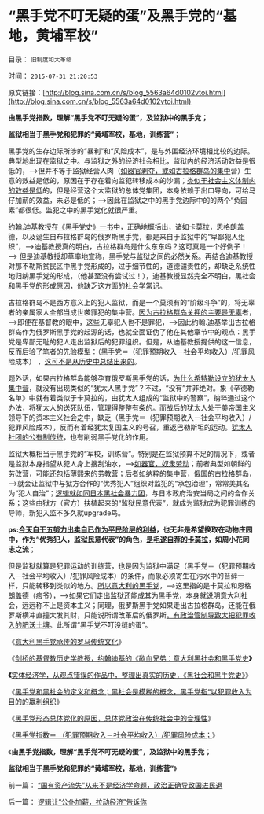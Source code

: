 # “黑手党不叮无疑的蛋”及黑手党的“基地，黄埔军校”

目录： `旧制度和大革命` 

时间： `2015-07-31 21:20:53` 

原文链接：[http://blog.sina.com.cn/s/blog_5563a64d0102vtoi.html](http://blog.sina.com.cn/s/blog_5563a64d0102vtoi.html)

**由黑手党指数，理解“黑手党不叮无疑的蛋”，及监狱中的黑手党；**

**监狱相当于黑手党和犯罪的“黄埔军校，基地，训练营”**；

黑手党的生存边际所涉的“暴利”和“风险成本”，是与外围经济环境相比较的边际。典型地出现在监狱之中。与监狱之外的经济社会相比，监狱内的经济活动效益是很低的，——>但并不等于监狱经营人肉（[如器官剥夺，或如古拉格群岛的集中](../../../2009/11/19/人权完整性和器官移植.md)营）生意的效益是低的，原因在于存在着向监犯转移成本的沙漏；[类似于社会主义体制内的效益是低](../../../2009/9/14/历史蒙太奇的反垄断和社会主义公有制.md)的，但是经营这个大监狱的总体党集团，本身依赖于出口导向，可给马仔加薪的效益，未必是低的；——>因此在监狱之中的黑手党边际中的的两个“负因素”都很低。监犯之中的黑手党化就很严重。

[约翰.迪基教授在《黑手党史》一书](../../../2015/7/24/约翰迪基的《歃血兄弟：意大利黑社会和黑手党史》.md)中，正确地概括出，诸如卡莫拉，恩格朗盖德，以及诞生自布拉格群岛的俄罗斯黑手党，都是来自于监狱中的“卑鄙犯人组织”，——>迪基教授真的明白，古拉格群岛是什么东东吗？这可真是一个好例子！——>
但是迪基教授却草率地宣称，黑手党与监狱之间的必然关系。再结合迪基教授对那不勒斯贫民区中黑手党形成的，过于细节性的，道德谴责性的，却缺乏系统性地归纳黑手党的形成，（他甚至没有尝试过！），迪基教授显然完全不明白，黑社会和黑手党的形成原因，[他缺乏这方面的社会学常识](../../../2015/7/25/实体社会学整理出真实的《黑社会和黑手党》历史和现实.md)。

古拉格群岛不是西方意义上的犯人监狱，而是一个莫须有的“阶级斗争”的，将无辜者的亲属家人全部当成世袭罪犯的集中营。[因为古拉格群岛关押的主要是无辜](../../../2014/4/2/古拉格群岛的经济学定义是“国家奴隶制”.md)者，——>即便在基督教的眼中，这些无辜犯人也不是罪犯，——>因此约翰.迪基举出古拉格群岛作为俄罗斯黑手党的起源的话，也就全面证伪了他在其他章节中的观点：黑手党是卑鄙无耻的犯人走出监狱后的犯罪组织。但是，从迪基教授提供的这一信息，反而后验了笔者的先验模型：（黑手党＝（犯罪预期收入－社会平均收入）/犯罪风险成本）
，[这可不是从历史中总结出来的](../../../2011/2/14/实体历史学方法论，和历史学派.md)。

题外话，如果古拉格群岛能够孕育俄罗斯黑手党的话，[为什么希特勒设立的犹太人集中营](../../../2011/9/4/纳粹集中营制度，是工业化的奴隶制.md)，就没有出现类似的“犹太人黑手党”？不过，“没有”并非绝对。象《辛德勒名单》中就有着类似于卡莫拉的，由犹太人组成的“监狱中的警察”，纳粹通过这个办法，将犹太人的送死队伍，管理得整整有条的。而战后的犹太人处于美帝国主义领导下的资本主义社会之中，缺乏（黑手党＝（犯罪预期收入－社会平均收入）/犯罪风险成本），反而有着经犹太复国主义的号召，重返巴勒斯坦的运动。[犹太人社团的公有制传统](../../../2011/9/26/最为深信“有罪”的犹太人最受罪.md)，也有削弱黑手党化的作用。

监狱大概相当于黑手党的“军校，训练营”。特别是在监狱预算不足的情况下，或者是监狱本身指望从犯人身上搜刮油水，——>[如器官，奴隶劳动](../../../2009/11/19/人权完整性和器官移植.md)；前者典型如朝鲜的劳改营，可能还包括薄熙来的劳教营；后者如纳粹的集中营，俄国的古拉格群岛，——>就会让监狱中与狱方合作的“优秀犯人”组织对监犯的“承包治理”，常常美其名为“犯人自治”；[逻辑就如同日本黑社会暴力团](../../../2014/10/17/日本传统农村，企业和黑社会暴力团之间关系.md)，与日本政府治安当局之间的合作关系；这些由狱方（官方）扶植起来的“监狱民意代表”，就成为监狱成为犯罪训练的导师，新犯入监不多久就upgrade鸟。

**ps:[今天自干五努力出卖自已作为平民阶层的利益](../../../2009/8/25/财中饿鬼之既望权益者.md)，也无非是希望换取在动物庄园中，作为“优秀犯人，监狱民意代表”的角色，[是毛遂自荐的卡莫拉](../../../2014/5/18/三位自费的公知大V，补充毛左虚拟人格的缺失；.md)，如周小花同志之流**；

但是监狱就算是犯罪运动的训练营，也是因为监狱中满足（黑手党＝（犯罪预期收入－社会平均收入）/犯罪风险成本）的条件，而象必须寄生在污水中的苔藓一样，只能转移到类似的地方。[所以意大利的黑手党](../../../2015/7/24/约翰迪基的《歃血兄弟：意大利黑社会和黑手党史》.md)，——>这里指的是卡莫拉和恩格朗盖德（痞爷），——>如果它们走出监狱还能成其为黑手党，本身就说明意大利社会，远远称不上是资本主义；同理，俄罗斯黑手党如果走出古拉格群岛，还能在俄罗斯横冲直撞大发其财，只能说所谓改革后的俄罗斯[，有政治管制导致大把犯罪收入的肥沃土壤](../../../2012/3/21/中央集权的官场的两个层次.md)。此所谓“黑手党不叮没缝的蛋”。

《[意大利黑手党承传的罗马传统文化](../../../2015/7/23/意大利黑手党承传的罗马传统文化.md)》

《[剑桥的基督教历史学教授，约翰迪基的《歃血兄弟：意大利黑社会和黑手党史](../../../2015/7/24/约翰迪基的《歃血兄弟：意大利黑社会和黑手党史》.md)**》**

**《**[实体经济学，从观点错误的作品中，整理出真实的历史，《黑社会和黑手党史》](../../../2015/7/25/实体社会学整理出真实的《黑社会和黑手党》历史和现实.md)》

《[黑手党和黑社会的定义和概念；黑社会是模糊的概念，黑手党指“以犯罪收入为目的的赢利组织](../../../2015/7/28/黑手党和黑社会的定义，概念，和差异.md)》

《[黑手党形态总体党化的原因，总体党政治在传统社会中的合理性](../../../2015/7/29/黑手党形似总体党，罕做坏事，还玩正义的原因.md)》

《[黑手党指数＝
（犯罪预期收入－社会平均收入）/犯罪风险成本；](../../../2015/7/30/黑手党指数，约束各国黑手党的经济规律.md)》

《**由黑手党指数，理解“黑手党不叮无疑的蛋”，及监狱中的黑手党；**

**监狱相当于黑手党和犯罪的“黄埔军校，基地，训练营”**》

前一篇： [“国有资产流失”从来不是经济学命题，政治正确导致国进民退](../../../2015/8/2/“国有资产流失”从来不是经济学命题，政治正确导致国进民退.md)

后一篇： [逻辑让“公仆加薪，拉动经济”告诉你](../../../2015/7/1/逻辑让“公仆加薪，拉动经济”告诉你.md)

